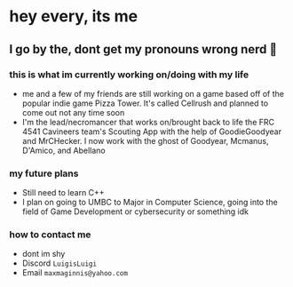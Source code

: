 # hey every, its me
## I go by the, dont get my pronouns wrong nerd 🐴
### this is what im currently working on/doing with my life
- me and a few of my friends are still working on a game based off of the popular indie game Pizza Tower. It's called Cellrush and planned to come out not any time soon
- I'm the lead/necromancer that works on/brought back to life the FRC 4541 Cavineers team's Scouting App with the help of GoodieGoodyear and MrCHecker. I now work with the ghost of Goodyear, Mcmanus, D'Amico, and Abellano

### my future plans
- Still need to learn C++
- I plan on going to UMBC to Major in Computer Science, going into the field of Game Development or cybersecurity or something idk

### how to contact me
- dont im shy
- Discord `LuigisLuigi`
- Email `maxmaginnis@yahoo.com`
